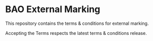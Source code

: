 # BAO External Marking
This repository contains the terms & conditions for external marking.

Accepting the Terms respects the latest terms & conditions release.
